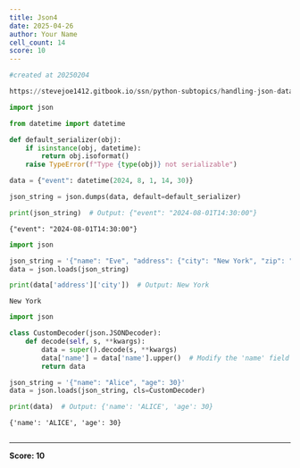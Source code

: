 ```yaml
---
title: Json4
date: 2025-04-26
author: Your Name
cell_count: 14
score: 10
---
```


```python
#created at 20250204
```


```python
https://stevejoe1412.gitbook.io/ssn/python-subtopics/handling-json-data
```


```python
import json
```


```python
from datetime import datetime
```


```python
def default_serializer(obj):
    if isinstance(obj, datetime):
        return obj.isoformat()
    raise TypeError(f"Type {type(obj)} not serializable")
```


```python
data = {"event": datetime(2024, 8, 1, 14, 30)}

json_string = json.dumps(data, default=default_serializer)

print(json_string)  # Output: {"event": "2024-08-01T14:30:00"}
```

    {"event": "2024-08-01T14:30:00"}



```python
import json
```


```python
json_string = '{"name": "Eve", "address": {"city": "New York", "zip": "10001"}}'
data = json.loads(json_string)
```


```python
print(data['address']['city'])  # Output: New York
```

    New York



```python
import json
```


```python
class CustomDecoder(json.JSONDecoder):
    def decode(self, s, **kwargs):
        data = super().decode(s, **kwargs)
        data['name'] = data['name'].upper()  # Modify the 'name' field
        return data
```


```python
json_string = '{"name": "Alice", "age": 30}'
data = json.loads(json_string, cls=CustomDecoder)
```


```python
print(data)  # Output: {'name': 'ALICE', 'age': 30}
```

    {'name': 'ALICE', 'age': 30}



```python

```


---
**Score: 10**